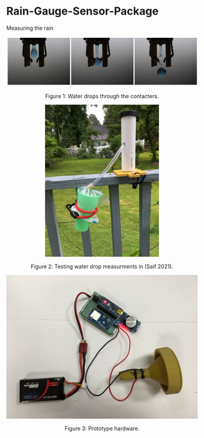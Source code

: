 # Rain-Gauge-Sensor-Package
Measuring the rain






<p align="center">
<img src="images/waterdrop.png" alt="drawing" width="600"/>
</p>
<p align="center">
Figure 1: Water drops through the contacters.
</p>


<p align="center">
<img src="images/IMG_6939 2.JPG" alt="drawing" width="300"/>
</p>
<p align="center">
Figure 2: Testing water drop measurments in (Saif 2021).
</p>

<p align="center">
<img src="images/IMG_7164.JPG" alt="drawing" width="600"/>
</p>
<p align="center">
Figure 3: Prototype hardware.
</p>

